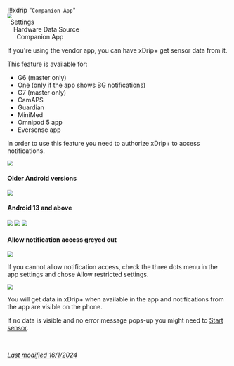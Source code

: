 !!!xdrip "`Companion App`"  
    <img src="../../images/hamburger_menu.png" style="zoom:60%;" />  
    &ensp;Settings  
    &emsp;Hardware Data Source  
    &ensp;&emsp;Companion App

If you're using the vendor app, you can have xDrip+ get sensor data from it.

This feature is available for:

- G6 (master only)
- One (only if the app shows BG notifications)
- G7 (master only)
- CamAPS
- Guardian
- MiniMed
- Omnipod 5 app
- Eversense app

In order to use this feature you need to authorize xDrip+ to access notifications.

<img src="../images/Companion1.png" style="zoom:78%;" />

#### Older Android versions

<img src="../images/Companion1a.png" style="zoom:78%;" />

#### Android 13 and above

<img src="../images/Companion2.png" style="zoom:78%;" />

<img src="../images/Companion3.png" style="zoom:78%;" />

<img src="../images/Companion4.png" style="zoom:78%;" />

#### Allow notification access greyed out

<img src="../images/Companion5.png" style="zoom:78%;" />

If you cannot allow notification access, check the three dots menu in the app settings and chose Allow restricted settings.

<img src="../images/Companion6.png" style="zoom:78%;" />

</br>

You will get data in xDrip+ when available in the app and notifications from the app are visible on the phone.

If no data is visible and no error message pops-up you might need to [Start sensor](../../use/startsensor/#followers-and-companion-apps).

</br>

[*Last modified 16/1/2024*](https://github.com/NightscoutFoundation/xDrip/releases/tag/2024.01.16)